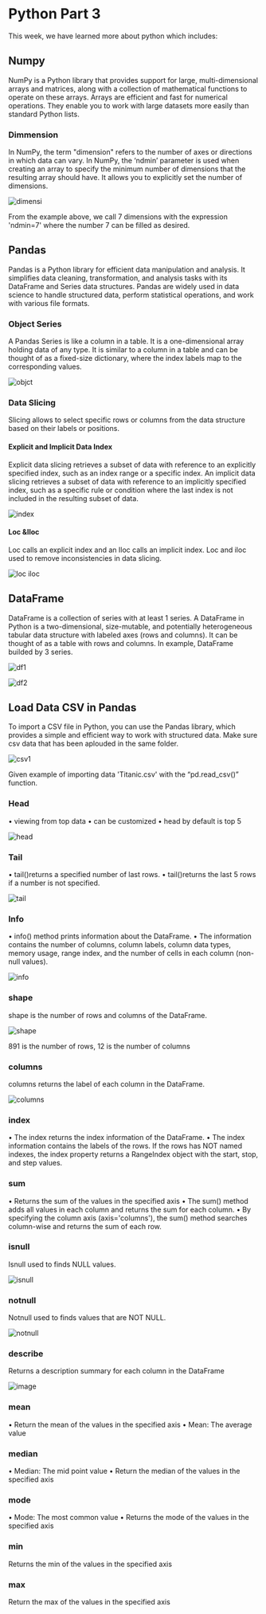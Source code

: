 # Python Part 3
This week, we have learned more about python which includes:
## Numpy
NumPy is a Python library that provides support for large, multi-dimensional arrays and matrices, along with a collection of mathematical functions to operate on these arrays. Arrays are efficient and fast for numerical operations. They enable you to work with large datasets more easily than standard Python lists.

### Dimmension
In NumPy, the term "dimension" refers to the number of axes or directions in which data can vary. In NumPy, the ‘ndmin’ parameter is used when creating an array to specify the minimum number of dimensions that the resulting array should have. It allows you to explicitly set the number of dimensions. 

![dimensi](https://github.com/pritaaa/Python-Part-3/assets/96106020/198d1ab4-d91d-4e42-bb29-7da18c23bf37)

From the example above, we call 7 dimensions with the expression 'ndmin=7' where the number 7 can be filled as desired.

## Pandas
Pandas is a Python library for efficient data manipulation and analysis. It simplifies data cleaning, transformation, and analysis tasks with its DataFrame and Series data structures. Pandas are widely used in data science to handle structured data, perform statistical operations, and work with various file formats.
### Object Series
A Pandas Series is like a column in a table. It is a one-dimensional array holding data of any type. It is similar to a column in a table and can be thought of as a fixed-size dictionary, where the index labels map to the corresponding values.

![objct](https://github.com/pritaaa/Python-Part-3/assets/96106020/35caa08f-254a-4923-ba1d-2d9614fa427b)

### Data Slicing
Slicing allows to select specific rows or columns from the data structure based on their labels or positions.
#### Explicit and Implicit Data Index
Explicit data slicing retrieves a subset of data with reference to an explicitly specified index, such as an index range or a specific index. An implicit data slicing retrieves a subset of data with reference to an implicitly specified index, such as a specific rule or condition where the last index is not included in the resulting subset of data.

![index](https://github.com/pritaaa/Python-Part-3/assets/96106020/ad2ef2c0-e211-4279-961c-480a10be92fd)

#### Loc &Iloc
Loc calls an explicit index and an Iloc calls an implicit index. Loc and iloc used to remove inconsistencies in data slicing.

![loc iloc](https://github.com/pritaaa/Python-Part-3/assets/96106020/5a80ad65-4b3b-48d9-8b07-f352a9fc1d27)


## DataFrame
DataFrame is a collection of series with at least 1 series. A DataFrame in Python is a two-dimensional, size-mutable, and potentially heterogeneous tabular data structure with labeled axes (rows and columns). It can be thought of as a table with rows and columns. In example, DataFrame builded by 3 series.

![df1](https://github.com/pritaaa/Python-Part-3/assets/96106020/9f2cb969-b96f-4b3a-b242-528b9275ef5f)

![df2](https://github.com/pritaaa/Python-Part-3/assets/96106020/4ec83d2c-e551-44ae-bcb9-21124c531e16)

## Load Data CSV in Pandas
To import a CSV file in Python, you can use the Pandas library, which provides a simple and efficient way to work with structured data. Make sure csv data that has been aplouded in the same folder. 

![csv1](https://github.com/pritaaa/Python-Part-3/assets/96106020/4c5df245-0c44-46c5-af5e-3830eded12ca)

Given example of importing data 'Titanic.csv' with the “pd.read_csv()” function.
### Head
•	viewing from top data
•	can be customized
•	head by default is top 5

![head](https://github.com/pritaaa/Python-Part-3/assets/96106020/8871e2e4-3ae3-4f77-84bb-11c900456085)

### Tail
•	tail()returns a specified number of last rows.
•	tail()returns the last 5 rows if a number is not specified.

![tail](https://github.com/pritaaa/Python-Part-3/assets/96106020/aa8b9370-df69-455d-95a2-494261bda736)
 
### Info
•	info() method prints information about the DataFrame.
•	The information contains the number of columns, column labels, column data types, memory usage, range index, and the number of cells in each column (non-null values).

![info](https://github.com/pritaaa/Python-Part-3/assets/96106020/305b15d8-8e73-4f0b-8643-02dc08427f1e)

### shape
shape is the number of rows and columns of the DataFrame.

![shape](https://github.com/pritaaa/Python-Part-3/assets/96106020/df1bf184-f57c-4a59-87b0-77e531dbd04e)

891 is the number of rows, 12 is the number of columns
### columns
columns returns the label of each column in the DataFrame.

![columns](https://github.com/pritaaa/Python-Part-3/assets/96106020/efbbc336-5398-4eff-9d98-ee3ec3359a42)

### index
•	The index returns the index information of the DataFrame.
•	The index information contains the labels of the rows. If the rows has NOT named indexes, the index property returns a RangeIndex object with the start, stop, and step values.

### sum
•	Returns the sum of the values in the specified axis
•	The sum() method adds all values in each column and returns the sum for each column.
•	By specifying the column axis (axis='columns'), the sum() method searches column-wise and returns the sum of each row.
### isnull
Isnull used to finds NULL values.

![isnull](https://github.com/pritaaa/Python-Part-3/assets/96106020/b5bc4b6e-87ac-4fb2-8b8b-2552bedf1aaa)

### notnull
Notnull used to finds values that are NOT NULL.

![notnull](https://github.com/pritaaa/Python-Part-3/assets/96106020/730a419f-8034-40b3-ac8c-d43a570be5e4)

### describe
Returns a description summary for each column in the DataFrame

![image](https://github.com/pritaaa/Python-Part-3/assets/96106020/79db4aa9-ed7d-4e48-9752-8006b38b69fc)

### mean
•	Return the mean of the values in the specified axis
•	Mean: The average value
### median
•	Median: The mid point value
•	Return the median of the values in the specified axis
### mode
•	Mode: The most common value
•	Returns the mode of the values in the specified axis
### min
Returns the min of the values in the specified axis
### max
Return the max of the values in the specified axis
